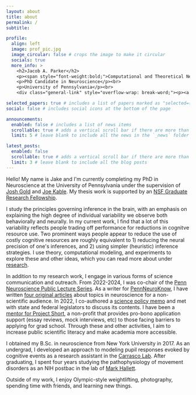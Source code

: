 ```yaml
---
layout: about
title: about
permalink: /
subtitle: 

profile:
  align: left
  image: prof_pic.jpg
  image_circular: false # crops the image to make it circular
  socials: true
  more_info: >
    <h2>Jacob A. Parker</h2>
    <p><span style="font-weight:bold;">Computational and Theoretical Neuroscientist</span></p><br>
    <p>PhD Candidate in Neuroscience</p><br>
    <p>University of Pennsylvania</p><br>
    <div class="general-link" style="overflow-wrap: break-word;"><p><a href="mailto:jacob.parker@pennmedicine.upenn.edu">jacob.parker<br>@<span style="display:none;">getwreckedmailscraperslmao-</span>pennmedicine.upenn.edu</a></p></div>

selected_papers: true # includes a list of papers marked as "selected={true}"
social: false # includes social icons at the bottom of the page

announcements:
  enabled: false # includes a list of news items
  scrollable: true # adds a vertical scroll bar if there are more than 3 news items
  limit: 5 # leave blank to include all the news in the `_news` folder

latest_posts:
  enabled: false
  scrollable: true # adds a vertical scroll bar if there are more than 3 new posts items
  limit: 3 # leave blank to include all the blog posts
---
```


Hello! My name is Jake and I'm currently completing my PhD in Neuroscience at the University of Pennsylvania under the supervision of [Josh Gold](https://www.med.upenn.edu/goldlab/) and [Joe Kable](https://www.kablelab.com/). My thesis work is supported by an [NSF Graduate Research Fellowship](https://www.nsfgrfp.org/).

I study the principles governing inference in the brain, with an emphasis on explaining the high degree of individual variability we observe both behaviorally and neurally. In my current work, I find that a lot of this variability reflects people trading off performance for reductions in cognitve resource use. Two prominent ways people appear to reduce the use of costly cognitive resources are roughly equivalent to 1) reducing the neural precision of one's inferences, and 2) using simpler (heuristic) inference strategies. I use theory, computational modeling, and experiments to explore these and other ideas, which you can read more about under [research](/research/).

<!-- I study the principles governing inference in the brain, with an emphasis on explaining the high degree of individual variability we observe both behaviorally and neurally. In my current work, I find that a lot of this individual variability reflects people flexibly trading off accuracy with various forms of cognitive/neural cost reduction. Two prominent ways that people appear to reduce the cost of inference are roughly equivalent to 1) reducing the neural precision of one's inferences, and 2) using simpler (heuristic) inference strategies. I have used mathematical analysis, computational modeling, and behavioral experiments to explore these and other ideas, which you can read more about under the [research](/research/) tab. -->

In addition to my research work, I engage in various forms of science communication and outreach. From 2022-2024, I was co-chair of the [Penn Neuroscience Public Lecture Series](https://www.upennglia.com/community-outreach). As a writer for [PennNeuroKnow](https://pennneuroknow.com/), I have written [four original articles](https://pennneuroknow.com/archives/#jp) about topics in neuroscience for a non-scientific audience. In 2022, I co-authored a [science policy memo](https://medium.com/scitech-forefront/neutralizing-the-algorithm-approaches-for-reducing-the-spread-of-disinformation-online-7087f3e2c581) and met with state and federal legislators to discuss its contents. I have been a [mentor for Project Short](https://www.project-short.com/pre-grad-mentors/jake-parker), a non-profit that provides pro-bono application support (essay reviews, mock interviews, etc) to those facing barriers to applying for grad school. Through these and other activities, I aim to increase public scientific literacy and make academia more accessible.

I obtained my B.Sc. in neuroscience from New York University in 2017. As an undergrad, I developed an approach to modeling pupil responses evoked by cognitive events as a research assistant in the [Carrasco Lab](https://wp.nyu.edu/carrascolab/). After graduating, I spent four years studying the pathophysiology of movement disorders as an NIH postbac in the lab of [Mark Hallett](https://en.wikipedia.org/wiki/Mark_Hallett_(neurologist)).

Outside of my work, I enjoy Olympic-style weightlifting, photography, spending time with friends, and learning new things.